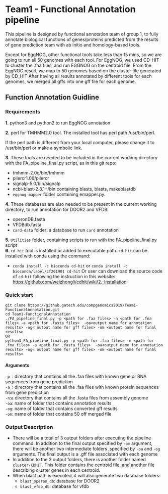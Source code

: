# Team1 - Functional Annotation pipeline
This pipeline is designed by functional annotation team of group 1, to fully annotate biological functions of genes/proteins predicted from the results of gene prediction team with ab initio and homology-based tools. <br />

Except for EggNOG, other functional tools take less than 15 mins, so we are going to run all 50 genomes with each tool.
For EggNOG, we used CD-HIT to cluster the .faa files, and run EGGNOG on the centroid file. From the EggNOG result, we
map to 50 genomes based on the cluster file generated by CD_HIT
After having all results annotated by different tools for each genomes, we merged all gffs into one gff file for each genome. <br />
## Function Annotation Guidline
### Requirements
**1.** python3 and python2 to run EggNOG annotation <br />

**2.** perl for TMHMM2.0 tool. The installed tool has perl path /usr/bin/perl. <br /> 

If the perl path is different from your local computer, please change it to /usr/bin/perl or make a symbolic link.  <br />

**3.** These tools are needed to be included in the current working directory with the FA_pipeline_final.py script, as in this git repo:
  * tmhmm-2.0c/bin/tmhmm
  * pilercr1.06/pilercr
  * signalp-5.0/bin/signalp
  * ncbi-blast-2.8.1+/bin containing blasts, blasts, makeblastdb
  * `eggnog-mapper` folder containing emapper.py. 
  
**4.** These databases are also needed to be present in the current working directory, to run annotation for DOOR2 and VFDB:
  * operonDB.fasta
  * VFDBdb.fasta 
  * `card-data` folder: a database to run `card` annotation 
  
**5.** `Utilities` folder, containing scripts to run with the FA_pipeline_final.py script <br /> 
**6.** `cd-hit` tool is installed or added to executable path. `cd-hit` can be installed with conda using the command:
  * `conda install -c bioconda cd-hit` or `conda install -c bioconda/label/cf201901 cd-hit`
   Or user can download the source code of `cd-hit` following the instruction in this website: https://github.com/weizhongli/cdhit/wiki/2.-Installation <br /> 

### Quick start
~~~~
git clone https://github.gatech.edu/compgenomics2019/Team1-FunctionalAnnotation.git 
cd Team1-FunctionalAnnotation 
./FA_pipeline_final.py -p <path for .faa files> -n <path for .fna files> -a <path for .fasta files>  -oa<output name for annotation results> -og< output name for gff files> -om <output name for final results> 
OR
python3 FA_pipeline_final.py -p <path for .faa files> -n <path for .fna files> -a <path for .fasta files>  -oa<output name for annotation results> -og< output name for gff files> -om <output name for final results>
~~~~
#### Arguments
`-p `: directory that contains all the .faa files with known gene or RNA sequences from gene prediction <br />
`-a `: directory that contains all the .faa files with known protein sequences from gene prediction <br />
`-n`:a directory that contains all the .fasta files from assembly genome <br />
`-oa`: name of folder that contains annotation results<br />
`-og`: name of folder that contains converted gff results <br />
`-om`: name of folder that contains 50 off merged file 
### Output Description
- There will be a total of 3 output folders after executing the pipeline command. In addition to the final output specified by `-om` argument, there will be another two intermediate folders ,specified by `-oa` and `-og` arguments. The final output is a .gff file associated with each genome <br />
- In addition to the 3 output folders, there is another folder named `cluster-CDHIT`. This folder contains the centroid file, and another file describing cluster genes in each centroid. <br />
- When blast path is executed, it will also generate two database folders:
  * `blast_operon_db`: database for DOOR2
  * `blast_vfdb_db`: database for vfdb


